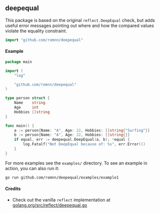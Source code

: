 ## deepequal

This package is based on the original `reflect.DeepEqual` check, but adds useful error messages pointing out where and how the compared values violate the equality constraint.

```go
import "github.com/romnn/deepequal"
```

#### Example
```go
package main

import (
	"log"

	"github.com/romnn/deepequal"
)

type person struct {
	Name    string
	Age     int
	Hobbies []string
}

func main() {
	a := person{Name: "A", Age: 22, Hobbies: []string{"Surfing"}}
	b := person{Name: "A", Age: 22, Hobbies: []string{}}
	if equal, err := deepequal.DeepEqual(a, b); !equal {
		log.Fatalf("Not DeepEqual because of: %s", err.Error())
	}
}
```

For more examples see the `examples/` directory. To see an example in action, you can also run it:
```bash
go run github.com/romnn/deepequal/examples/example1
```

#### Credits
- Check out the vanilla `reflect` implementation at [golang.org/src/reflect/deepequal.go](https://golang.org/src/reflect/deepequal.go)
